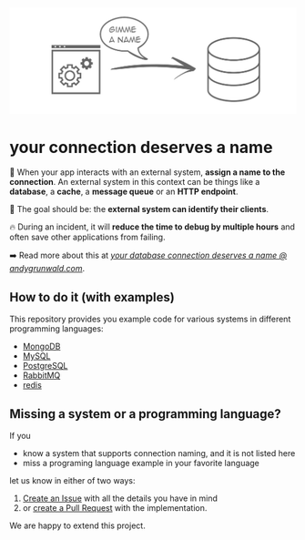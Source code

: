 ![Logo](images/assign-a-name-to-your-connection.png)

# your connection deserves a name

👀 When your app interacts with an external system, **assign a name to the connection**.
An external system in this context can be things like a **database**, a **cache**, a **message queue** or an **HTTP endpoint**.

🎯 The goal should be: the **external system can identify their clients**.

🔥 During an incident, it will **reduce the time to debug by multiple hours** and often save other applications from failing.

➡️ Read more about this at [_your database connection deserves a name @ andygrunwald.com_](https://andygrunwald.com/blog/your-database-connection-deserves-a-name/ "Article your database connection deserves a name at Andy Grunwalds blog").

## How to do it (with examples)

This repository provides you example code for various systems in different programming languages:

- [MongoDB](./mongodb/)
- [MySQL](./mysql/)
- [PostgreSQL](./postgresql/)
- [RabbitMQ](./rabbitmq/)
- [redis](./redis/)

## Missing a system or a programming language?

If you

* know a system that supports connection naming, and it is not listed here
* miss a programing language example in your favorite language

let us know in either of two ways:

1. [Create an Issue](https://github.com/andygrunwald/your-connection-deserves-a-name/issues/new) with all the details you have in mind
2. or [create a Pull Request](https://docs.github.com/en/desktop/contributing-and-collaborating-using-github-desktop/working-with-your-remote-repository-on-github-or-github-enterprise/creating-an-issue-or-pull-request#creating-a-pull-request) with the implementation.

We are happy to extend this project.